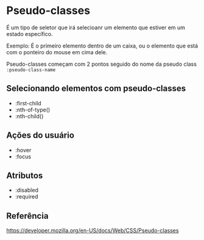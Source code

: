 # Pseudo-classes

É um tipo de seletor que irá selecioanr um elemento que estiver em um estado específico.

Exemplo: É o primeiro elemento dentro de um caixa, ou o elemento que está com o ponteiro do mouse em cima dele.

Pseudo-classes começam com 2 pontos seguido do nome da pseudo class
`:pseudo-class-name`

## Selecionando elementos com pseudo-classes

* :first-child
* :nth-of-type()
* :nth-child()

## Ações do usuário

* :hover
* :focus

## Atributos

* :disabled
* :required

## Referência

https://developer.mozilla.org/en-US/docs/Web/CSS/Pseudo-classes